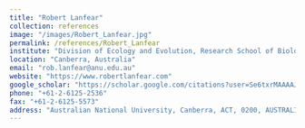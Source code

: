 ```yaml
---
title: "Robert Lanfear"
collection: references
image: "/images/Robert_Lanfear.jpg"
permalink: /references/Robert_Lanfear
institute: "Division of Ecology and Evolution, Research School of Biology, The Australian National University"
location: "Canberra, Australia"
email: "rob.lanfear@anu.edu.au"
website: "https://www.robertlanfear.com"
google_scholar: "https://scholar.google.com/citations?user=Se6txrMAAAAJ&hl=en"
phone: "+61-2-6125-2536"
fax: "+61-2-6125-5573"
address: "Australian National University, Canberra, ACT, 0200, AUSTRALIA"
---
```


